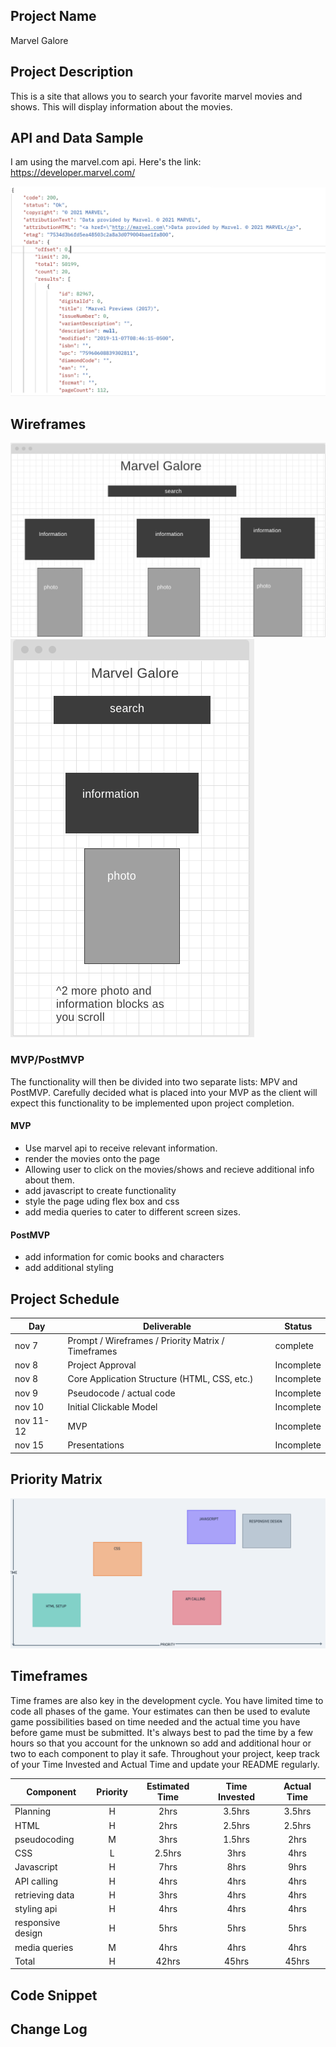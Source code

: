 
## Project Name

Marvel Galore

## Project Description

This is a site that allows you to search your favorite marvel movies and shows. This will display information about the movies.

## API and Data Sample

I am using the marvel.com api. Here's the link: https://developer.marvel.com/

<img src="apisnppet.png" alt="api snippet">

## Wireframes

<img src="wireframes.png" alt='wireframes'>
<img src="wireframes1.png" alt="wireframes1">

### MVP/PostMVP

The functionality will then be divided into two separate lists: MPV and PostMVP.  Carefully decided what is placed into your MVP as the client will expect this functionality to be implemented upon project completion.  

#### MVP 
<!-- *These are examples only. Replace with your own MVP features.* -->
- Use marvel api to receive relevant information.
- render the movies onto the page
- Allowing user to click on the movies/shows and recieve additional info about them.
- add javascript to create functionality
- style the page uding flex box and css
- add media queries to cater to different screen sizes.

#### PostMVP  
<!-- *These are examples only. Replace with your own Post-MVP features.* -->
- add information for comic books and characters
- add additional styling

## Project Schedule

<!-- This schedule will be used to keep track of your progress throughout the week and align with our expectations.  

You are **responsible** for scheduling time with your squad to seek approval for each deliverable by the end of the corresponding day, excluding `Saturday` and `Sunday`. -->
|  Day | Deliverable | Status
|---|---| ---|
|nov 7| Prompt / Wireframes / Priority Matrix / Timeframes | complete
|nov 8| Project Approval | Incomplete
|nov 8| Core Application Structure (HTML, CSS, etc.) | Incomplete
|nov 9| Pseudocode / actual code | Incomplete
|nov 10| Initial Clickable Model  | Incomplete
|nov 11-12| MVP | Incomplete
|nov 15| Presentations | Incomplete

## Priority Matrix

<!-- Include a full list of features that have been prioritized based on the `Time and Importance` Matrix.  Link this image in a similar manner to your wireframes -->

<img src="Priority matrix.png" alt="priority matrix">


## Timeframes
<!-- Tell us how long you anticipate spending on each area of development. Be sure to consider how many hours a day you plan to be coding and how many days you have available until presentation day. -->

Time frames are also key in the development cycle.  You have limited time to code all phases of the game.  Your estimates can then be used to evalute game possibilities based on time needed and the actual time you have before game must be submitted. It's always best to pad the time by a few hours so that you account for the unknown so add and additional hour or two to each component to play it safe. Throughout your project, keep track of your Time Invested and Actual Time and update your README regularly.

| Component | Priority | Estimated Time | Time Invested | Actual Time |
| --- | :---: |  :---: | :---: | :---: |
| Planning | H | 2hrs| 3.5hrs | 3.5hrs |
| HTML | H | 2hrs| 2.5hrs | 2.5hrs |
| pseudocoding | M | 3hrs| 1.5hrs| 2hrs|
| CSS | L | 2.5hrs | 3hrs | 4hrs|
| Javascript | H | 7hrs | 8hrs | 9hrs |
| API calling | H | 4hrs | 4hrs | 4hrs |
| retrieving data | H | 3hrs | 4hrs | 4hrs|
| styling api | H | 4hrs | 4hrs | 4hrs |
| responsive design | H | 5hrs | 5hrs | 5hrs
| media queries | M | 4hrs | 4hrs | 4hrs |
| Total | H | 42hrs| 45hrs | 45hrs |

## Code Snippet

<!-- Use this section to include a brief code snippet of functionality that you are proud of and a brief description.   -->

<!-- ```
function reverse(string) {
	// here is the code to reverse a string of text
}
``` -->

## Change Log
 <!-- Use this section to document what changes were made and the reasoning behind those changes.   -->
